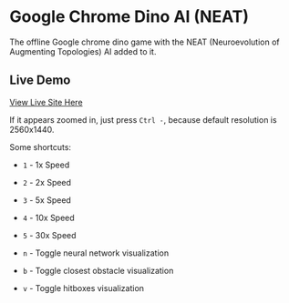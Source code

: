 # Google Chrome Dino AI (NEAT)

The offline Google chrome dino game with the NEAT (Neuroevolution of Augmenting Topologies) AI added to it.

## Live Demo

[View Live Site Here]('https://nithish-h.github.io/chrome-dino/')

If it appears zoomed in, just press `Ctrl -`, because default resolution is 2560x1440.

Some shortcuts:

- `1` - 1x Speed
- `2` - 2x Speed
- `3` - 5x Speed
- `4` - 10x Speed
- `5` - 30x Speed

- `n` - Toggle neural network visualization
- `b` - Toggle closest obstacle visualization
- `v` - Toggle hitboxes visualization
